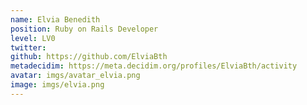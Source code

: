 ```yaml
---
name: Elvia Benedith
position: Ruby on Rails Developer
level: LV0
twitter: 
github: https://github.com/ElviaBth
metadecidim: https://meta.decidim.org/profiles/ElviaBth/activity
avatar: imgs/avatar_elvia.png
image: imgs/elvia.png
---
```

